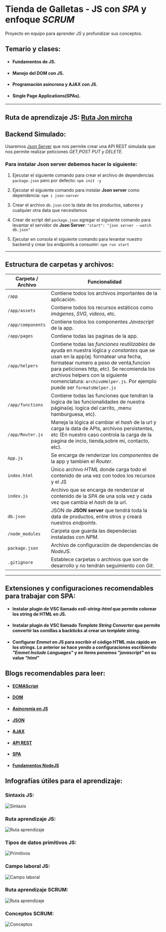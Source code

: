 # Tienda de Galletas - JS con _SPA_ y enfoque _SCRUM_

Proyecto en equipo para aprender *JS* y profundizar sus conceptos.

## **Temario y clases:**
- #### Fundamentos de JS.
- #### Manejo del DOM con JS.
- #### Programación asíncrona y AJAX con JS.
- #### Single Page Applications(SPAs).

___

## Ruta de aprendizaje JS:  [Ruta Jon mircha](https://aprendejavascript.org)


## Backend Simulado:
Usaremos [Json Server](https://www.npmjs.com/package/json-server) que nos permite crear una API REST simulada que nos permite realizar peticiones _GET,POST PUT y DELETE_.

### Para instalar **Json server** debemos hacer lo siguiente:
1. Ejecutar el siguiente comando para crear el archivo de dependencias `package.json` pero por defecto:
```npm init -y```

2. Ejecutar el siguiente comando para instalar **Json server** como dependencia:
```npm i json-server```

3. Crear el archivo `db.json` con la data de los productos, sabores y cualquier otra data que necesitemos

4. Crear de script del `package.json` agregar el siguiente comando para levantar el servidor de **Json Server**:
```"start": "json server --watch db.json"```

5. Ejecutar en consola el siguiente comando para levantar nuestro backend y crear los endpoints a consumir:
```npm run start```
___

## Estructura de carpetas y archivos:

| Carpeta / Archivo | Funcionalidad | 
| --------- | ---------   | 
| `/app`                  | Contiene todos los archivos importantes de la aplicación.        
| `/app/assets`           | Contiene todos los recursos estáticos como _imágenes_, _SVG_, _videos_, etc.      
| `/app/components`       | Contiene todos los componentes _Javascript_ de la app.       
| `/app/pages`       | Contiene todas las paginas de la app.       
| `/app/helpers`          | Contiene todas las _funciones reutilizables_ de ayuda en nuestra lógica y _constantes_ que se usan en la app(ej. formatear una fecha, formatear numero a peso de venta,funcion para peticiones http, etc). Se recomienda los archivos helpers con la siguiente nomenclatura: `archivoHelper.js`. Por ejemplo puede ser `formatsHelper.js` 
| `/app/functions`       | Contiene todas las funciones que tendran la logica de las funcionalidades de nuestra página(ej. logica del carrito, ,menu hamburguesa, etc).        
| `/app/Router.js` | Maneja la lógica al cambiar el _hash_ de la url y carga la data de APIs, archivos persistentes, etc (En nuestro caso controla la carga de la pagina de incio, tienda,sobre mí, contacto, etc).       
| `App.js`                | Se encarga de renderizar los _componentes_ de la app y tambien el _Router_.       
| `index.html`            | Único archivo _HTML_ donde carga todo el contenido de una vez con todos los recursos y el JS        
| `index.js`              | Archivo que se encarga de renderizar el contenido de la _SPA_ de una sola vez y cada vez que cambia el _hash_ de la url.        
| `db.json`            | JSON de **JSON server** que tendrá toda la data de productos, entre otros y creará nuestros _endpoints_.        
| `/node_modules`         | Carpeta que guarda las dependecias instaladas con _NPM_.         
| `package.json`          | Archivo de configuración de dependencias de _NodeJS_.
| `.gitignore`            | Establece carpetas o archivos que son de desarrollo y no tendrán seguimiento con _Git_.        

___


## Extensiones y configuraciones recomendables para trabajar con SPA:
- #### Instalar plugin de VSC llamado *es6-string-html* que permite colorear los string de HTML en JS.
- #### Instalar plugin de VSC llamado *Template String Converter* que permite convertir las comillas a backticks al crear un _template string_.
- #### Configurar _Emmet_ en JS para escribir el código HTML más rápido en los strings. Lo anterior se hace yendo a configuraciones escribiendo _"Emmet Include Languages"_ y en items ponemos _"javascript"_ en su value _"html"_


## Blogs recomendables para leer:
- #### [ECMAScript](https://jonmircha.com/ecmascript)
- #### [DOM](https://jonmircha.com/dom)
- #### [Asincronía en JS](https://jonmircha.com/javascript-asincrono)
- #### [JSON](https://jonmircha.com/json)
- #### [AJAX](https://jonmircha.com/ajax)
- #### [API REST](https://jonmircha.com/api-rest)
- #### [SPA](https://jonmircha.com/spa)
- #### [Fundamentos NodeJS](https://jonmircha.com/nodejs)

## Infografías útiles para el aprendizaje:

### Sintaxis JS:
![Sintaxis](./tips/sintaxis-js.png)

### Ruta aprendizaje JS:
![Ruta aprendizaje](./tips/ruta-aprendizaje-js.jpg)

### Tipos de datos primitivos JS:
![Primitivos](./tips/primitivos-javascript.png)


### Campo laboral JS:
![Campo laboral](./tips/campo-laboral-js.jpg)


### Ruta aprendizaje SCRUM:
![Ruta aprendizaje](./tips/ruta-scrum.png)

### Conceptos SCRUM:
![Conceptos](./assets/tips/conceptos-scrum.png)

